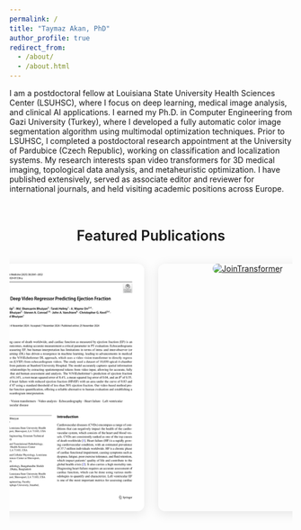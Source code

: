 ```yaml
---
permalink: /
title: "Taymaz Akan, PhD"
author_profile: true
redirect_from: 
  - /about/
  - /about.html
---
```


I am a postdoctoral fellow at Louisiana State University Health Sciences Center (LSUHSC), where I focus on deep learning, medical image analysis, and clinical AI applications. I earned my Ph.D. in Computer Engineering from Gazi University (Turkey), where I developed a fully automatic color image segmentation algorithm using multimodal optimization techniques. Prior to LSUHSC, I completed a postdoctoral research appointment at the University of Pardubice (Czech Republic), working on classification and localization systems. My research interests span video transformers for 3D medical imaging, topological data analysis, and metaheuristic optimization. I have published extensively, served as associate editor and reviewer for international journals, and held visiting academic positions across Europe.



<section id="featured-publications" style="text-align:center; margin: 60px 0;">
  <h2>Featured Publications</h2>
  <div class="pub-slider">
    <div class="slide">
      <a href="https://www.sciencedirect.com/science/article/pii/S0022510X25003557" target="_blank">
        <img src="/images/papers/ReviewDeepNEuro.png" alt="ReviewDeepNEuro">
      </a>
    </div>
    <div class="slide">
      <a href="https://link.springer.com/article/10.1007/s10278-024-01336-y" target="_blank">
        <img src="/images/papers/ViViEchoformer.png" alt="ViViEchoformer">
      </a>
    </div>
    <div class="slide">
      <a href="https://www.nature.com/articles/s41598-024-59578-3" target="_blank">
        <img src="/images/papers/JoinTransformer.png" alt="JoinTransformer">
      </a>
    </div>
    <div class="slide">
      <a href="https://www.sciencedirect.com/science/article/pii/S0306452225009108?ssrnid=5276922&dgcid=SSRN_redirect_SD" target="_blank">
        <img src="/images/papers/AlzFormer.png" alt="AlzFormer">
      </a>
    </div>
  </div>
</section>

<style>
.pub-slider {
  display: flex;
  overflow-x: auto;
  scroll-snap-type: x mandatory;
  gap: 25px;
  padding: 20px;
  scrollbar-width: none;
  justify-content: center;
}
.pub-slider::-webkit-scrollbar {
  display: none;
}
.slide {
  flex: 0 0 auto;
  scroll-snap-align: center;
  width: 320px;
  height: 440px;
  border-radius: 12px;
  background: #fdfdfd;
  box-shadow: 0 4px 20px rgba(0,0,0,0.1);
  transition: transform 0.3s ease;
}
.slide:hover {
  transform: scale(1.05);
}
.slide img {
  width: 100%;
  height: 100%;
  object-fit: cover;
  border-radius: 12px;
}
h2 {
  font-size: 1.8em;
  font-weight: 600;
  margin-bottom: 15px;
}
</style>

<script>
const slider = document.querySelector('.pub-slider');
let isDown = false;
let startX;
let scrollLeft;

slider.addEventListener('mousedown', (e) => {
  isDown = true;
  startX = e.pageX - slider.offsetLeft;
  scrollLeft = slider.scrollLeft;
});
slider.addEventListener('mouseleave', () => isDown = false);
slider.addEventListener('mouseup', () => isDown = false);
slider.addEventListener('mousemove', (e) => {
  if(!isDown) return;
  e.preventDefault();
  const x = e.pageX - slider.offsetLeft;
  const walk = (x - startX) * 2;
  slider.scrollLeft = scrollLeft - walk;
});
</script>

